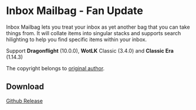 # Inbox Mailbag - Fan Update
Inbox Mailbag lets you treat your inbox as yet another bag that you can take things from. It will collate items into singular stacks and supports search hilighting to help you find specific items within your inbox.

Support **Dragonflight** (10.0.0), **WotLK** Classic (3.4.0) and **Classic Era** (1.14.3) 

The copyright belongs to [original author](https://www.curseforge.com/wow/addons/inbox-mailbag).

## Download
[Github Release](https://github.com/Witnesscm/InboxMailBag/releases)
